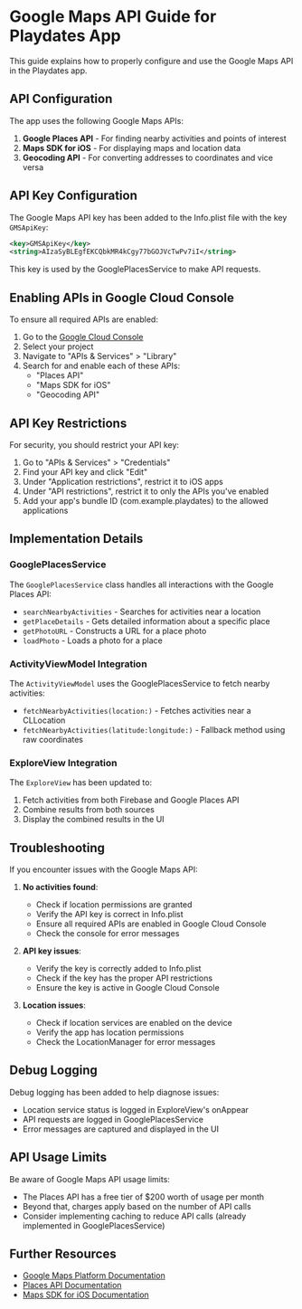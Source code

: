 # Google Maps API Guide for Playdates App

This guide explains how to properly configure and use the Google Maps API in the Playdates app.

## API Configuration

The app uses the following Google Maps APIs:

1. **Google Places API** - For finding nearby activities and points of interest
2. **Maps SDK for iOS** - For displaying maps and location data
3. **Geocoding API** - For converting addresses to coordinates and vice versa

## API Key Configuration

The Google Maps API key has been added to the Info.plist file with the key `GMSApiKey`:

```xml
<key>GMSApiKey</key>
<string>AIzaSyBLEgfEKCQbkMR4kCgy77bGOJVcTwPv7iI</string>
```

This key is used by the GooglePlacesService to make API requests.

## Enabling APIs in Google Cloud Console

To ensure all required APIs are enabled:

1. Go to the [Google Cloud Console](https://console.cloud.google.com/)
2. Select your project
3. Navigate to "APIs & Services" > "Library"
4. Search for and enable each of these APIs:
   - "Places API"
   - "Maps SDK for iOS"
   - "Geocoding API"

## API Key Restrictions

For security, you should restrict your API key:

1. Go to "APIs & Services" > "Credentials"
2. Find your API key and click "Edit"
3. Under "Application restrictions", restrict it to iOS apps
4. Under "API restrictions", restrict it to only the APIs you've enabled
5. Add your app's bundle ID (com.example.playdates) to the allowed applications

## Implementation Details

### GooglePlacesService

The `GooglePlacesService` class handles all interactions with the Google Places API:

- `searchNearbyActivities` - Searches for activities near a location
- `getPlaceDetails` - Gets detailed information about a specific place
- `getPhotoURL` - Constructs a URL for a place photo
- `loadPhoto` - Loads a photo for a place

### ActivityViewModel Integration

The `ActivityViewModel` uses the GooglePlacesService to fetch nearby activities:

- `fetchNearbyActivities(location:)` - Fetches activities near a CLLocation
- `fetchNearbyActivities(latitude:longitude:)` - Fallback method using raw coordinates

### ExploreView Integration

The `ExploreView` has been updated to:

1. Fetch activities from both Firebase and Google Places API
2. Combine results from both sources
3. Display the combined results in the UI

## Troubleshooting

If you encounter issues with the Google Maps API:

1. **No activities found**: 
   - Check if location permissions are granted
   - Verify the API key is correct in Info.plist
   - Ensure all required APIs are enabled in Google Cloud Console
   - Check the console for error messages

2. **API key issues**:
   - Verify the key is correctly added to Info.plist
   - Check if the key has the proper API restrictions
   - Ensure the key is active in Google Cloud Console

3. **Location issues**:
   - Check if location services are enabled on the device
   - Verify the app has location permissions
   - Check the LocationManager for error messages

## Debug Logging

Debug logging has been added to help diagnose issues:

- Location service status is logged in ExploreView's onAppear
- API requests are logged in GooglePlacesService
- Error messages are captured and displayed in the UI

## API Usage Limits

Be aware of Google Maps API usage limits:

- The Places API has a free tier of $200 worth of usage per month
- Beyond that, charges apply based on the number of API calls
- Consider implementing caching to reduce API calls (already implemented in GooglePlacesService)

## Further Resources

- [Google Maps Platform Documentation](https://developers.google.com/maps/documentation)
- [Places API Documentation](https://developers.google.com/maps/documentation/places/web-service/overview)
- [Maps SDK for iOS Documentation](https://developers.google.com/maps/documentation/ios-sdk/overview)
